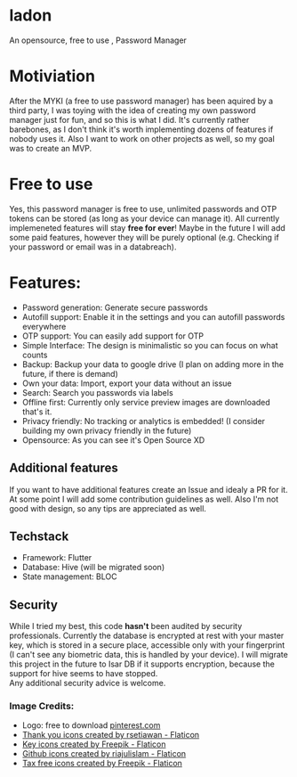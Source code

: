 # ladon

An opensource, free to use , Password Manager

# Motiviation

After the MYKI (a free to use password manager) has been aquired by a third party, I was toying with the idea of creating my own password manager just for fun, and so this is what I did. It's currently rather barebones, as I don't think it's worth implementing dozens of features if nobody uses it. Also I want to work on other projects as well, so my goal was to create an MVP.

# Free to use

Yes, this password manager is free to use, unlimited passwords and OTP tokens can be stored (as long as your device can manage it). All currently implemeneted features will stay **free for ever**! Maybe in the future I will add some paid features, however they will be purely optional (e.g. Checking if your password or email was in a databreach). 

# Features:
- Password generation: Generate secure passwords
- Autofill support: Enable it in the settings and you can autofill passwords everywhere
- OTP support: You can easily add support for OTP
- Simple Interface: The design is minimalistic so you can focus on what counts
- Backup: Backup your data to google drive (I plan on adding more in the future, if there is demand)
- Own your data: Import, export your data without an issue
- Search: Search you passwords via labels
- Offline first: Currently only service preview images are downloaded that's it.
- Privacy friendly: No tracking or analytics is embedded! (I consider building my own privacy friendly in the future)
- Opensource: As you can see it's Open Source XD

## Additional features

If you want to have additional features create an Issue and idealy a PR for it. At some point I will add some contribution guidelines as well. Also I'm not good with design, so any tips are appreciated as well.


## Techstack
- Framework: Flutter 
- Database: Hive (will be migrated soon)
- State management: BLOC

## Security

While I tried my best, this code **hasn't** been audited by security professionals. 
Currently the database is encrypted at rest with your master key, which is stored in a secure place, accessible only with your fingerprint (I can't see any biometric data, this is handled by your device). I will migrate this project in the future to Isar DB if it supports encryption, because the support for hive seems to have stopped.
<br>
Any additional security advice is welcome.



### Image Credits:
- Logo: free to download [pinterest.com](https://www.pinterest.de/pin/hydra-free-vector-icons-designed-by-freepik--168251736063434013/)
- <a href="https://www.flaticon.com/free-icons/thank-you" title="thank you icons">Thank you icons created by rsetiawan - Flaticon</a>
- <a href="https://www.flaticon.com/free-icons/key" title="key icons">Key icons created by Freepik - Flaticon</a>
- <a href="https://www.flaticon.com/free-icons/github" title="github icons">Github icons created by riajulislam - Flaticon</a>
- <a href="https://www.flaticon.com/free-icons/tax-free" title="tax free icons">Tax free icons created by Freepik - Flaticon</a>